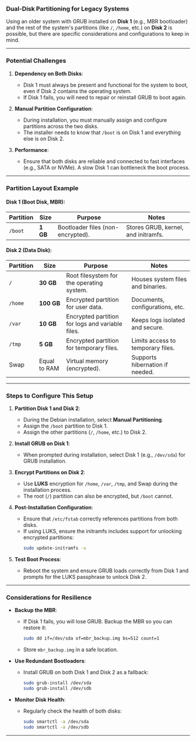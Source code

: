 ### **Dual-Disk Partitioning for Legacy Systems**

Using an older system with GRUB installed on **Disk 1** (e.g., MBR bootloader) and the rest of the system's partitions (like `/`, `/home`, etc.) on **Disk 2** is possible, but there are specific considerations and configurations to keep in mind.

---

### **Potential Challenges**
1. **Dependency on Both Disks**:
   - Disk 1 must always be present and functional for the system to boot, even if Disk 2 contains the operating system.
   - If Disk 1 fails, you will need to repair or reinstall GRUB to boot again.

2. **Manual Partition Configuration**:
   - During installation, you must manually assign and configure partitions across the two disks.
   - The installer needs to know that `/boot` is on Disk 1 and everything else is on Disk 2.

3. **Performance**:
   - Ensure that both disks are reliable and connected to fast interfaces (e.g., SATA or NVMe). A slow Disk 1 can bottleneck the boot process.

---

### **Partition Layout Example**

#### Disk 1 (Boot Disk, MBR):
| Partition          | Size         | Purpose                                         | Notes                           |
|---------------------|--------------|-------------------------------------------------|---------------------------------|
| `/boot`            | **1 GB**     | Bootloader files (non-encrypted).               | Stores GRUB, kernel, and initramfs. |

#### Disk 2 (Data Disk):
| Partition          | Size         | Purpose                                         | Notes                           |
|---------------------|--------------|-------------------------------------------------|---------------------------------|
| `/`                | **30 GB**    | Root filesystem for the operating system.       | Houses system files and binaries. |
| `/home`            | **100 GB**   | Encrypted partition for user data.              | Documents, configurations, etc. |
| `/var`             | **10 GB**    | Encrypted partition for logs and variable files.| Keeps logs isolated and secure. |
| `/tmp`             | **5 GB**     | Encrypted partition for temporary files.        | Limits access to temporary files. |
| Swap               | Equal to RAM | Virtual memory (encrypted).                     | Supports hibernation if needed. |

---

### **Steps to Configure This Setup**
1. **Partition Disk 1 and Disk 2**:
   - During the Debian installation, select **Manual Partitioning**.
   - Assign the `/boot` partition to Disk 1.
   - Assign the other partitions (`/`, `/home`, etc.) to Disk 2.

2. **Install GRUB on Disk 1**:
   - When prompted during installation, select Disk 1 (e.g., `/dev/sda`) for GRUB installation.

3. **Encrypt Partitions on Disk 2**:
   - Use **LUKS** encryption for `/home`, `/var`, `/tmp`, and Swap during the installation process.
   - The root (`/`) partition can also be encrypted, but `/boot` cannot.

4. **Post-Installation Configuration**:
   - Ensure that `/etc/fstab` correctly references partitions from both disks.
   - If using LUKS, ensure the initramfs includes support for unlocking encrypted partitions:
     ```bash
     sudo update-initramfs -u
     ```

5. **Test Boot Process**:
   - Reboot the system and ensure GRUB loads correctly from Disk 1 and prompts for the LUKS passphrase to unlock Disk 2.

---

### **Considerations for Resilience**
- **Backup the MBR**:
  - If Disk 1 fails, you will lose GRUB. Backup the MBR so you can restore it:
    ```bash
    sudo dd if=/dev/sda of=mbr_backup.img bs=512 count=1
    ```
  - Store `mbr_backup.img` in a safe location.
  
- **Use Redundant Bootloaders**:
  - Install GRUB on both Disk 1 and Disk 2 as a fallback:
    ```bash
    sudo grub-install /dev/sda
    sudo grub-install /dev/sdb
    ```

- **Monitor Disk Health**:
  - Regularly check the health of both disks:
    ```bash
    sudo smartctl -a /dev/sda
    sudo smartctl -a /dev/sdb
    ```

---
